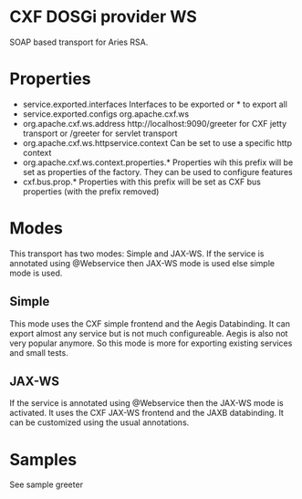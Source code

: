 # CXF DOSGi provider WS

SOAP based transport for Aries RSA.

# Properties

*   service.exported.interfaces Interfaces to be exported or * to export all
*   service.exported.configs org.apache.cxf.ws
*   org.apache.cxf.ws.address http://localhost:9090/greeter for CXF jetty transport or /greeter for servlet transport
*   org.apache.cxf.ws.httpservice.context Can be set to use a specific http context
*   org.apache.cxf.ws.context.properties.* Properties wih this prefix will be set as properties of the factory. They can be used to configure features
*   cxf.bus.prop.* Properties with this prefix will be set as CXF bus properties (with the prefix removed)

# Modes

This transport has two modes: Simple and JAX-WS. If the service is annotated using @Webservice
then JAX-WS mode is used else simple mode is used.

## Simple

This mode uses the CXF simple frontend and the Aegis Databinding. It can export almost any service but is not much configureable. Aegis is also not very popular anymore. So this
mode is more for exporting existing services and small tests.

## JAX-WS

If the service is annotated using @Webservice then the JAX-WS mode is activated. It uses
the CXF JAX-WS frontend and the JAXB databinding. It can be customized using the usual annotations.

# Samples

See sample greeter
